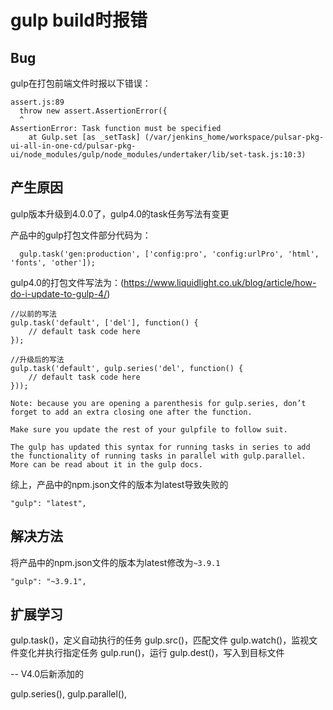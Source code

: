 # gulp build时报错

## Bug

gulp在打包前端文件时报以下错误：

```
assert.js:89
  throw new assert.AssertionError({
  ^
AssertionError: Task function must be specified
    at Gulp.set [as _setTask] (/var/jenkins_home/workspace/pulsar-pkg-ui-all-in-one-cd/pulsar-pkg-ui/node_modules/gulp/node_modules/undertaker/lib/set-task.js:10:3)
```

## 产生原因

gulp版本升级到4.0.0了，gulp4.0的task任务写法有变更

产品中的gulp打包文件部分代码为：

```
  gulp.task('gen:production', ['config:pro', 'config:urlPro', 'html', 'fonts', 'other']);
```

gulp4.0的打包文件写法为：(https://www.liquidlight.co.uk/blog/article/how-do-i-update-to-gulp-4/)

```
//以前的写法
gulp.task('default', ['del'], function() {
    // default task code here
});

//升级后的写法
gulp.task('default', gulp.series('del', function() { 
    // default task code here
}));

Note: because you are opening a parenthesis for gulp.series, don’t forget to add an extra closing one after the function.

Make sure you update the rest of your gulpfile to follow suit.

The gulp has updated this syntax for running tasks in series to add the functionality of running tasks in parallel with gulp.parallel. More can be read about it in the gulp docs.
```

综上，产品中的npm.json文件的版本为latest导致失败的

```
"gulp": "latest",
```

## 解决方法

将产品中的npm.json文件的版本为latest修改为`~3.9.1`

```
"gulp": "~3.9.1",
```

## 扩展学习

gulp.task()，定义自动执行的任务
gulp.src()，匹配文件
gulp.watch()，监视文件变化并执行指定任务
gulp.run()，运行
gulp.dest()，写入到目标文件

-- V4.0后新添加的

gulp.series(),
gulp.parallel(),








